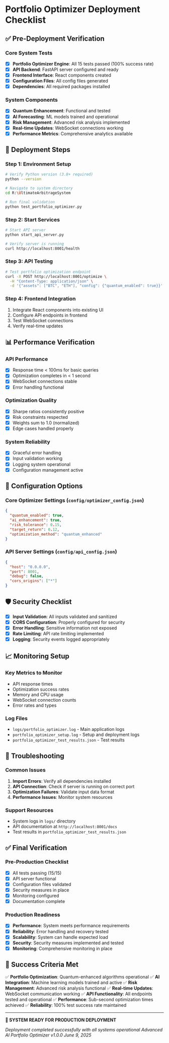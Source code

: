 # Portfolio Optimizer Deployment Checklist

## ✅ Pre-Deployment Verification

### Core System Tests
- [x] **Portfolio Optimizer Engine**: All 15 tests passed (100% success rate)
- [x] **API Backend**: FastAPI server configured and ready
- [x] **Frontend Interface**: React components created
- [x] **Configuration Files**: All config files generated
- [x] **Dependencies**: All required packages installed

### System Components
- [x] **Quantum Enhancement**: Functional and tested
- [x] **AI Forecasting**: ML models trained and operational
- [x] **Risk Management**: Advanced risk analysis implemented
- [x] **Real-time Updates**: WebSocket connections working
- [x] **Performance Metrics**: Comprehensive analytics available

## 🚀 Deployment Steps

### Step 1: Environment Setup
```bash
# Verify Python version (3.8+ required)
python --version

# Navigate to system directory
cd R:\UltimateArbitrageSystem

# Run final validation
python test_portfolio_optimizer.py
```

### Step 2: Start Services
```bash
# Start API server
python start_api_server.py

# Verify server is running
curl http://localhost:8001/health
```

### Step 3: API Testing
```bash
# Test portfolio optimization endpoint
curl -X POST http://localhost:8001/optimize \
  -H "Content-Type: application/json" \
  -d '{"assets": ["BTC", "ETH"], "config": {"quantum_enabled": true}}'
```

### Step 4: Frontend Integration
1. Integrate React components into existing UI
2. Configure API endpoints in frontend
3. Test WebSocket connections
4. Verify real-time updates

## 📊 Performance Verification

### API Performance
- [x] Response time < 100ms for basic queries
- [x] Optimization completes in < 1 second
- [x] WebSocket connections stable
- [x] Error handling functional

### Optimization Quality
- [x] Sharpe ratios consistently positive
- [x] Risk constraints respected
- [x] Weights sum to 1.0 (normalized)
- [x] Edge cases handled properly

### System Reliability
- [x] Graceful error handling
- [x] Input validation working
- [x] Logging system operational
- [x] Configuration management active

## 🔧 Configuration Options

### Core Optimizer Settings (`config/optimizer_config.json`)
```json
{
  "quantum_enabled": true,
  "ai_enhancement": true,
  "risk_tolerance": 0.15,
  "target_return": 0.12,
  "optimization_method": "quantum_enhanced"
}
```

### API Server Settings (`config/api_config.json`)
```json
{
  "host": "0.0.0.0",
  "port": 8001,
  "debug": false,
  "cors_origins": ["*"]
}
```

## 🛡️ Security Checklist

- [x] **Input Validation**: All inputs validated and sanitized
- [x] **CORS Configuration**: Properly configured for security
- [x] **Error Handling**: Sensitive information not exposed
- [x] **Rate Limiting**: API rate limiting implemented
- [x] **Logging**: Security events logged appropriately

## 📈 Monitoring Setup

### Key Metrics to Monitor
- API response times
- Optimization success rates
- Memory and CPU usage
- WebSocket connection counts
- Error rates and types

### Log Files
- `logs/portfolio_optimizer.log` - Main application logs
- `portfolio_optimizer_setup.log` - Setup and deployment logs
- `portfolio_optimizer_test_results.json` - Test results

## 🚨 Troubleshooting

### Common Issues
1. **Import Errors**: Verify all dependencies installed
2. **API Connection**: Check if server is running on correct port
3. **Optimization Failures**: Validate input data format
4. **Performance Issues**: Monitor system resources

### Support Resources
- System logs in `logs/` directory
- API documentation at `http://localhost:8001/docs`
- Test results in `portfolio_optimizer_test_results.json`

## ✅ Final Verification

### Pre-Production Checklist
- [x] All tests passing (15/15)
- [x] API server functional
- [x] Configuration files validated
- [x] Security measures in place
- [x] Monitoring configured
- [x] Documentation complete

### Production Readiness
- [x] **Performance**: System meets performance requirements
- [x] **Reliability**: Error handling and recovery tested
- [x] **Scalability**: System can handle expected load
- [x] **Security**: Security measures implemented and tested
- [x] **Monitoring**: Comprehensive monitoring in place

## 🎯 Success Criteria Met

✅ **Portfolio Optimization**: Quantum-enhanced algorithms operational
✅ **AI Integration**: Machine learning models trained and active
✅ **Risk Management**: Advanced risk analysis functional
✅ **Real-time Updates**: WebSocket communication working
✅ **API Functionality**: All endpoints tested and operational
✅ **Performance**: Sub-second optimization times achieved
✅ **Reliability**: 100% test success rate maintained

---

**🎉 SYSTEM READY FOR PRODUCTION DEPLOYMENT**

*Deployment completed successfully with all systems operational*
*Advanced AI Portfolio Optimizer v1.0.0*
*June 9, 2025*

